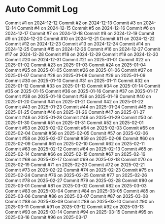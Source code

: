 # Auto Commit Log
Commit #1 on 2024-12-12
Commit #2 on 2024-12-13
Commit #3 on 2024-12-14
Commit #4 on 2024-12-15
Commit #5 on 2024-12-16
Commit #6 on 2024-12-17
Commit #7 on 2024-12-18
Commit #8 on 2024-12-19
Commit #9 on 2024-12-20
Commit #10 on 2024-12-21
Commit #11 on 2024-12-22
Commit #12 on 2024-12-23
Commit #13 on 2024-12-24
Commit #14 on 2024-12-25
Commit #15 on 2024-12-26
Commit #16 on 2024-12-27
Commit #17 on 2024-12-28
Commit #18 on 2024-12-29
Commit #19 on 2024-12-30
Commit #20 on 2024-12-31
Commit #21 on 2025-01-01
Commit #22 on 2025-01-02
Commit #23 on 2025-01-03
Commit #24 on 2025-01-04
Commit #25 on 2025-01-05
Commit #26 on 2025-01-06
Commit #27 on 2025-01-07
Commit #28 on 2025-01-08
Commit #29 on 2025-01-09
Commit #30 on 2025-01-10
Commit #31 on 2025-01-11
Commit #32 on 2025-01-12
Commit #33 on 2025-01-13
Commit #34 on 2025-01-14
Commit #35 on 2025-01-15
Commit #36 on 2025-01-16
Commit #37 on 2025-01-17
Commit #38 on 2025-01-18
Commit #39 on 2025-01-19
Commit #40 on 2025-01-20
Commit #41 on 2025-01-21
Commit #42 on 2025-01-22
Commit #43 on 2025-01-23
Commit #44 on 2025-01-24
Commit #45 on 2025-01-25
Commit #46 on 2025-01-26
Commit #47 on 2025-01-27
Commit #48 on 2025-01-28
Commit #49 on 2025-01-29
Commit #50 on 2025-01-30
Commit #51 on 2025-01-31
Commit #52 on 2025-02-01
Commit #53 on 2025-02-02
Commit #54 on 2025-02-03
Commit #55 on 2025-02-04
Commit #56 on 2025-02-05
Commit #57 on 2025-02-06
Commit #58 on 2025-02-07
Commit #59 on 2025-02-08
Commit #60 on 2025-02-09
Commit #61 on 2025-02-10
Commit #62 on 2025-02-11
Commit #63 on 2025-02-12
Commit #64 on 2025-02-13
Commit #65 on 2025-02-14
Commit #66 on 2025-02-15
Commit #67 on 2025-02-16
Commit #68 on 2025-02-17
Commit #69 on 2025-02-18
Commit #70 on 2025-02-19
Commit #71 on 2025-02-20
Commit #72 on 2025-02-21
Commit #73 on 2025-02-22
Commit #74 on 2025-02-23
Commit #75 on 2025-02-24
Commit #76 on 2025-02-25
Commit #77 on 2025-02-26
Commit #78 on 2025-02-27
Commit #79 on 2025-02-28
Commit #80 on 2025-03-01
Commit #81 on 2025-03-02
Commit #82 on 2025-03-03
Commit #83 on 2025-03-04
Commit #84 on 2025-03-05
Commit #85 on 2025-03-06
Commit #86 on 2025-03-07
Commit #87 on 2025-03-08
Commit #88 on 2025-03-09
Commit #89 on 2025-03-10
Commit #90 on 2025-03-11
Commit #91 on 2025-03-12
Commit #92 on 2025-03-13
Commit #93 on 2025-03-14
Commit #94 on 2025-03-15
Commit #95 on 2025-03-16
Commit #96 on 2025-03-17
